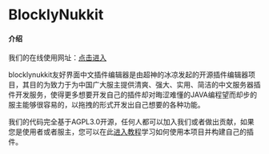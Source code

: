 # BlocklyNukkit

#### 介绍
我们的在线使用网址：[点击进入](http://kingdom_of_dragon.gitee.io/blocklynukkit/)  

blocklynukkit友好界面中文插件编辑器是由超神的冰凉发起的开源插件编辑器项目，其目的为致力于为中国广大服主提供清爽、强大、实用、简洁的中文服务器插件开发服务，使得更多想要开发自己的插件却对晦涩难懂的JAVA编程望而却步的服主能够很容易的，以拖拽的形式开发出自己想要的各种功能。  

我们的代码完全基于AGPL3.0开源，任何人都可以加入我们或者做出贡献，如果您是使用者或者服主，您可以在此[进入教程](https://docs.qq.com/doc/DRkRpS0xmV2ZJbGdi)学习如何使用本项目并构建自己的插件。